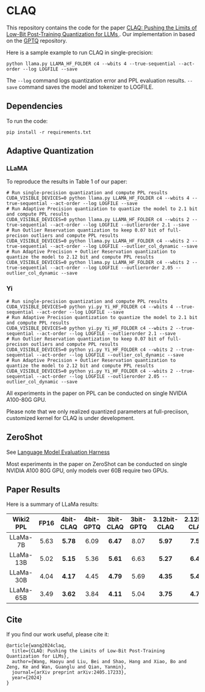 # CLAQ

This repository contains the code for the paper [CLAQ: Pushing the Limits of Low-Bit Post-Training Quantization for LLMs ](https://arxiv.org/pdf/2405.17233). 
Our implementation in based on the [GPTQ](https://github.com/IST-DASLab/gptq/tree/main) repository.


Here is a sample example to run CLAQ in single-precision:

```
python llama.py LLAMA_HF_FOLDER c4 --wbits 4 --true-sequential --act-order --log LOGFILE --save
```

The `--log` command logs quantization error and PPL evaluation results. `--save` command saves the model and tokenizer to LOGFILE.

## Dependencies

To run the code:

```
pip install -r requirements.txt
```

## Adaptive Quantization

### LLaMA

To reproduce the results in Table 1 of our paper:

```
# Run single-precision quantization and compute PPL results
CUDA_VISIBLE_DEVICES=0 python llama.py LLAMA_HF_FOLDER c4 --wbits 4 --true-sequential --act-order --log LOGFILE --save
# Run Adaptive Precision quantization to quantize the model to 2.1 bit and compute PPL results
CUDA_VISIBLE_DEVICES=0 python llama.py LLAMA_HF_FOLDER c4 --wbits 2 --true-sequential --act-order --log LOGFILE --outlierorder 2.1 --save
# Run Outlier Reservation quantization to keep 0.07 bit of full-precison outliers and compute PPL results
CUDA_VISIBLE_DEVICES=0 python llama.py LLAMA_HF_FOLDER c4 --wbits 2 --true-sequential --act-order --log LOGFILE --outlier_col_dynamic --save
# Run Adaptive Precision + Outlier Reservation quantization to quantize the model to 2.12 bit and compute PPL results
CUDA_VISIBLE_DEVICES=0 python llama.py LLAMA_HF_FOLDER c4 --wbits 2 --true-sequential --act-order --log LOGFILE --outlierorder 2.05 --outlier_col_dynamic --save
````



### Yi

```
# Run single-precision quantization and compute PPL results
CUDA_VISIBLE_DEVICES=0 python yi.py Yi_HF_FOLDER c4 --wbits 4 --true-sequential --act-order --log LOGFILE --save
# Run Adaptive Precision quantization to quantize the model to 2.1 bit and compute PPL results
CUDA_VISIBLE_DEVICES=0 python yi.py Yi_HF_FOLDER c4 --wbits 2 --true-sequential --act-order --log LOGFILE --outlierorder 2.1 --save
# Run Outlier Reservation quantization to keep 0.07 bit of full-precison outliers and compute PPL results
CUDA_VISIBLE_DEVICES=0 python yi.py Yi_HF_FOLDER c4 --wbits 2 --true-sequential --act-order --log LOGFILE --outlier_col_dynamic --save
# Run Adaptive Precision + Outlier Reservation quantization to quantize the model to 2.12 bit and compute PPL results
CUDA_VISIBLE_DEVICES=0 python yi.py Yi_HF_FOLDER c4 --wbits 2 --true-sequential --act-order --log LOGFILE --outlierorder 2.05 --outlier_col_dynamic --save
```
All experiments in the paper on PPL can be conducted on single NVIDIA A100-80G GPU.

Please note that we only realized quantized parameters at full-preciison, customized kernel for CLAQ is under development.

## ZeroShot

See [Language Model Evaluation Harness](https://github.com/EleutherAI/lm-evaluation-harness)

Most experiments in the paper on ZeroShot can be conducted on single NVIDIA A100 80G GPU, only models over 60B require two GPUs.

## Paper Results

Here is a summary of LLaMa results:

| Wiki2 PPL | FP16 | 4bit-CLAQ | 4bit-GPTQ | 3bit-CLAQ | 3bit-GPTQ | 3.12bit-CLAQ | 2.12bit-CLAQ |
|:---------:|:----:|:---------:|:---------:|:---------:|:---------:|:------------:|:------------:|
| LLaMa-7B  | 5.63 | **5.78**  |   6.09    | **6.47**  |   8.07    |   **5.97**   |   **7.57**   |
| LLaMa-13B | 5.02 | **5.15**  |   5.36    | **5.61**  |   6.63    |   **5.27**   |   **6.41**   |
| LLaMa-30B | 4.04 | **4.17**  |   4.45    | **4.79**  |   5.69    |   **4.35**   |   **5.40**   |
| LLaMa-65B | 3.49 | **3.62**  |   3.84    | **4.11**  |   5.04    |   **3.75**   |   **4.70**   |



## Cite


If you find our work useful, please cite it:

```
@article{wang2024claq,
  title={CLAQ: Pushing the Limits of Low-Bit Post-Training Quantization for LLMs},
  author={Wang, Haoyu and Liu, Bei and Shao, Hang and Xiao, Bo and Zeng, Ke and Wan, Guanglu and Qian, Yanmin},
  journal={arXiv preprint arXiv:2405.17233},
  year={2024}
}
```
